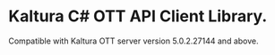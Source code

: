 # Kaltura C# OTT API Client Library.
Compatible with Kaltura OTT server version 5.0.2.27144 and above.
